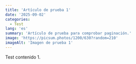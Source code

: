 ```yaml
---
title: 'Artículo de prueba 1'
date: '2025-09-02'
categories:
  - Test
lang: 'es'
summary: 'Artículo de prueba para comprobar paginación.'
image: 'https://picsum.photos/1200/630?random=210'
imageAlt: 'Imagen de prueba 1'
---
```


Test contenido 1.